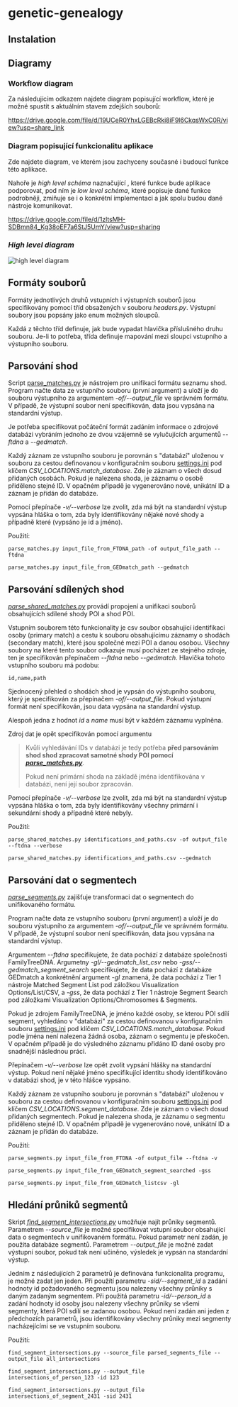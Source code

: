# genetic-genealogy

## Instalation


## Diagramy

### Workflow diagram
Za následujícím odkazem najdete diagram 
popisující workflow, které je možné spustit s 
aktuálním stavem zdejších souborů:

https://drive.google.com/file/d/19UCeR0YhxLGEBcRki8iF9l6CkqsWxC0R/view?usp=share_link 

### Diagram popisující funkcionalitu aplikace
Zde najdete diagram, ve kterém jsou zachyceny současné i budoucí funkce 
této aplikace. 

Nahoře je _high level schéma_ naznačující , které funkce bude aplikace podporovat, pod ním
je _low level schéma_, které popisuje dané funkce podrobněji, zmiňuje se i o konkrétní implementaci 
a jak spolu budou dané nástroje komunikovat.

https://drive.google.com/file/d/1zltsMH-SDBmn84_Kg38oEF7a6StJ5UmY/view?usp=sharing

### _High level diagram_
![high level diagram](img/high_level_diagram.png)


## Formáty souborů
Formáty jednotlivých druhů vstupních i výstupních souborů jsou specifikovány
pomocí tříd obsažených v souboru *headers.py*.
Výstupní soubory jsou popsány jako enum možných sloupců.

Každá z těchto tříd definuje, jak bude vypadat hlavička příslušného druhu souboru.
Je-li to potřeba, třída definuje mapování mezi sloupci vstupního a výstupního souboru.

## Parsování shod
Script [parse_matches.py](src/genetic_genealogy/parse/parse_matches.py) je nástrojem pro unifikaci formátu seznamu shod.
Program načte data ze vstupního souboru (první argument) a uloží je do
souboru výstupního za argumentem _-of/--output_file_ ve správném formátu.
V případě, že výstupní soubor není specifikován, data jsou vypsána na standardní výstup.

Je potřeba specifikovat počáteční formát zadáním informace
o zdrojové databázi vybráním jednoho ze dvou vzájemně se vylučujících argumentů
*--ftdna* a *--gedmatch*.

Každý záznam ze vstupního souboru je porovnán s "databází" uloženou v souboru
za cestou definovanou v konfiguračním souboru [settings.ini](settings.ini)
pod klíčem _CSV_LOCATIONS.match_database_. Zde je záznam o všech dosud přidaných osobách.
Pokud je nalezena shoda, je záznamu o osobě přiděleno stejné ID.
V opačném případě je vygenerováno nové, unikátní ID a záznam je přidán do databáze.

Pomocí přepínače _-v/--verbose_ lze zvolit, zda má být na standardní výstup vypsána hláška
o tom, zda byly identifikovány nějaké nové shody a případně které (vypsáno je id a jméno).

Použití:

    parse_matches.py input_file_from_FTDNA_path -of output_file_path --ftdna

    parse_matches.py input_file_from_GEDmatch_path --gedmatch

## Parsování sdílených shod
*[parse_shared_matches.py](src/genetic_genealogy/usage/parse/parse_shared_matches.py)* provádí propojení
a unifikaci souborů obsahujících sdílené shody POI a shod POI.

Vstupním souborem této funkcionality je csv soubor obsahující identifikaci osoby (primary match)
a cestu k souboru obsahujícímu záznamy o shodách (secondary match),
které jsou společné mezi POI a danou osobou. Všechny soubory
na které tento soubor odkazuje musí pocházet ze stejného zdroje,
ten je specifikován přepínačem *--ftdna* nebo *--gedmatch*. 
Hlavička tohoto vstupního souboru má podobu:

    id,name,path

Sjednocený přehled o shodách shod je vypsán do výstupního souboru, 
který je specifikován za přepínačem _-of/--output_file_.
Pokud výstupní formát není specifikován, jsou data vypsána na standardní výstup.

Alespoň jedna z hodnot _id_ a _name_ musí být v každém záznamu vyplněna.

Zdroj dat je opět specifikován pomocí argumentu 
> Kvůli vyhledávání IDs v databázi je tedy potřeba **před parsováním
> shod shod zpracovat samotné shody POI pomocí *[parse_matches.py](src/genetic_genealogy/usage/parse/parse_matches.py)***.
>
> Pokud není primární shoda na základě jména identifikována v databázi, není její soubor zpracován.

Pomocí přepínače _-v/--verbose_ lze zvolit, zda má být na standardní výstup vypsána hláška
o tom, zda byly identifikovány všechny primární i sekundární shody a případně které nebyly.

Použití:

    parse_shared_matches.py identifications_and_paths.csv -of output_file --ftdna --verbose

    parse_shared_matches.py identifications_and_paths.csv --gedmatch

## Parsování dat o segmentech
*[parse_segments.py](src/genetic_genealogy/usage/parse/parse_segments.py)* zajišťuje transformaci dat
o segmentech do unifikovaného formátu.

Program načte data ze vstupního souboru (první argument) a uloží je do
souboru výstupního za argumentem _-of/--output_file_ ve správném formátu.
V případě, že výstupní soubor není specifikován, data jsou vypsána na standardní výstup.

Argumentem _--ftdna_ specifikujete, že data pochází z databáze společnosti FamilyTreeDNA.
Argumetny _-gl/--gedmatch_list_csv_ nebo _-gss/--gedmatch_segment_search_ specifikujete,
že data pochází z databáze GEDmatch a konkrétnění argument _-gl_ znamená,
že data pochází z Tier 1 nástroje Matched Segment List pod záložkou
Visualization Options/List/CSV, a _-gss_, že data pochází z Tier 1 nástroje Segment Search
pod záložkami Visualization Options/Chromosomes & Segments.

Pokud je zdrojem FamilyTreeDNA, je jméno každé osoby, se kterou POI sdílí segment, vyhledáno 
v "databázi" za cestou definovanou v konfiguračním souboru [settings.ini](settings.ini)
pod klíčem _CSV_LOCATIONS.match_database_.
Pokud podle jména není nalezena žádná osoba, záznam o segmentu je přeskočen.
V opačném případě je do výsledného záznamu přidáno ID dané osoby pro snadnější následnou práci.

Přepínačem _-v/--verbose_ lze opět zvolit vypsání hlášky na standardní výstup.
Pokud není nějaké jméno specifikující identitu shody identifikováno v databázi shod, 
je v této hlášce vypsáno.

Každý záznam ze vstupního souboru je porovnán s "databází" uloženou v souboru
za cestou definovanou v konfiguračním souboru [settings.ini](settings.ini)
pod klíčem _CSV_LOCATIONS.segment_database_. Zde je záznam o všech dosud přidaných segmentech.
Pokud je nalezena shoda, je záznamu o segmentu přiděleno stejné ID.
V opačném případě je vygenerováno nové, unikátní ID a záznam je přidán do databáze.

Použití:

    parse_segments.py input_file_from_FTDNA -of output_file --ftdna -v

    parse_segments.py input_file_from_GEDmatch_segment_searched -gss

    parse_segments.py input_file_from_GEDmatch_listcsv -gl

## Hledání průniků segmentů
Skript *[find_segment_intersections.py](src/genetic_genealogy/usage/find_segment_intersections.py)* umožňuje najít průniky segmentů.
Parametrem *--source_file* je možné specifikovat vstupní soubor obsahující data o segmentech v unifikovaném formátu.
Pokud parametr není zadán, je použita databáze segmentů.
Parametrem *--output_file* je možné zadat výstupní soubor, pokud tak není učiněno,
výsledek je vypsán na standardní výstup.

Jedním z následujících 2 parametrů je definována funkcionalita programu,
je možné zadat jen jeden.
Při použítí parametru *-sid/--segment_id* a zadání hodnoty id požadovaného
segmentu jsou nalezeny všechny průniky s daným zadaným segmentem.
Při použitá parametru *-id/--person_id* a zadání hodnoty id osoby jsou nalezeny všechny
průniky se všemi segmenty, která POI sdílí se zadanou osobou.
Pokud není zadán ani jeden z předchozích parametrů, jsou identifikovány všechny
průniky mezi segmenty nacházejícími se ve vstupním souboru.

Použití:

    find_segment_intersections.py --source_file parsed_segments_file --output_file all_intersections 

    find_segment_intersections.py --output_file intersections_of_person_123 -id 123

    find_segment_intersections.py --output_file intersections_of_segment_2431 -sid 2431
